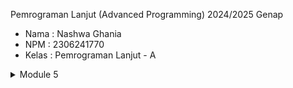 Pemrograman Lanjut (Advanced Programming) 2024/2025 Genap
* Nama    : Nashwa Ghania
* NPM     : 2306241770
* Kelas   : Pemrograman Lanjut - A

<details>
<summary>Module 5</summary>

## JMeter Report and Test Results
### Test Plan 1 (all-student request)
Before Optimization: <br/>


After Optimization: <br/>


### Test Plan 2 (all-student-name request)
Before Optimization: <br/>


After Optimization: <br/>


### Test Plan 3 (highest-gpa request)
Before Optimization: <br/>


After Optimization: <br/>



## Reflection
1. **Perbedaan antara JMeter dan IntelliJ Profiler**<br/>
JMeter digunakan untuk pengujian kinerja (load testing) dan mengukur responsivitas aplikasi, throughput, serta tingkat 
kesalahan dengan mensimulasikan banyak permintaan dari pengguna. IntelliJ Profiler digunakan untuk menganalisis performa 
pada level kode, seperti penggunaan CPU, alokasi memori, serta mendeteksi bottleneck pada proses eksekusi kode.<br/><br/>

2. **Bagaimana proses profiling membantu mengidentifikasi titik lemah aplikasi**<br/>
Profiling memungkinkan untuk mengidentifikasi loop yang tidak efisien, pemanggilan database yang berlebihan, serta 
kebocoran memori.<br/><br/>

3. **Apakah IntelliJ Profiler efektif dalam menganalisis dan mengidentifikasi bottleneck?**<br/>
IntelliJ Profiler sangat efektif karena dapat menunjukkan penggunaan CPU, aktivitas thread, serta waktu eksekusi query 
database secara real-time. Hal ini memungkinkan untuk menemukan area mana yang paling banyak memakan sumber daya.<br/><br/>

4. **Tantangan utama saat melakukan pengujian performa dan profiling serta cara mengatasinya**<br/>
Proses optimasi kode cukup menantang karena saya harus mengeksplorasi berbagai solusi, menganalisis performa aplikasi, 
serta menjalankan profiling berulang kali untuk mengidentifikasi bottleneck dan memastikan hasil yang optimal. 
Selain itu, saya juga perlu memastikan perubahan yang dilakukan tidak mengganggu fungsionalitas aplikasi.<br/><br/>

5. **Manfaat utama menggunakan IntelliJ Profiler**<br/>
Memberikan wawasan mendalam tentang penggunaan CPU dan memori, mengidentifikasi query database yang lambat, dan membantu 
mengoptimalkan logika bisnis yang memakan banyak sumber daya.<br/><br/>

6. **Cara menangani hasil yang tidak konsisten antara profiling dengan IntelliJ Profiler dan pengujian performa JMeter**<br/>
Caranya adalah dengan mencocokkan endpoint yang lambat di JMeter dengan hasil profiling di IntelliJ Profiler untuk 
menentukan apakah masalahnya berasal dari latensi database, overhead jaringan, atau kode yang terlalu berat secara komputasi.<br/><br/>

7. **Strategi untuk mengoptimalkan kode setelah menganalisis hasil pengujian dan profiling**
- Menggunakan metode repository yang efisien seperti findTopByOrderByGpaDesc.
- Memanfaatkan stream API untuk manipulasi data yang lebih ringkas.
- Menghindari penggabungan string secara manual, gunakan Collectors.joining().
- Melakukan profiling berulang untuk mengidentifikasi bottleneck yang tersisa.
- Melakukan load testing ulang untuk memastikan performa yang stabil.

</details>